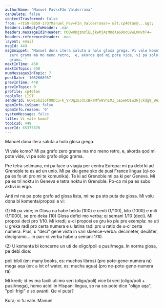 ```yaml
---
authorName: "Manuel Pav\xF3n Valderrama"
canDelete: false
contentTrasformed: false
from: =?ISO-8859-1?Q?Manuel_Pav=F3n_Valderrama?= &lt;cp46tan@...&gt;
headers.inReplyToHeader: .nan
headers.messageIdInHeader: PDQwODgzNzlELjkwMjAzMDdAaG90cG9wLmNvbT4=
headers.referencesHeader: .nan
layout: email
msgId: 449
msgSnippet: 'Manuel dona itera saluta a holo glosa grega. Vi vale komo? Mi pa grafo
  zero grama ma mo meno retro,  e, akorda qod mi pote vide, vi pa solo grafo oligo
  grama. '
nextInTime: 450
nextInTopic: 450
numMessagesInTopic: 7
postDate: '1082668957'
prevInTime: 448
prevInTopic: 0
profile: cp46tan
replyTo: LIST
senderId: 6Cw15b2iof00DCu-k_VPUqZ8JdCcBkaMfw8VnIMZ_5E5wHDIw2Njckdg9_BA3bUvL0g7WdRdK9VgSpwi2wgP_MmsbDqHSr75J2s81cxZHDwvbgfOUnV6wuNUflUk_uWd0WohU63Z
spamInfo.isSpam: false
spamInfo.reason: '0'
systemMessage: false
title: Vi vale komo?
topicId: 449
userId: 65375870
---
```


Manuel dona itera saluta a holo glosa grega.

Vi vale komo? Mi pa grafo zero grama ma mo meno retro,  e, akorda qod mi 
pote vide, vi pa solo grafo oligo grama.

Pre tetra setimana, mi pa face u viagia per centra Europa: mi pa debi ki 
ad Grenoble te es ad un unio. Mi pa klu gene sko de pusi France lingua 
(qi-co pa es fo uti pro mi te komunika). Te ki ad Grenoble mi pa ki per 
Geneva. Mi pa es tri noktu in Geneva e tetra noktu in Grenoble. Po-co mi 
pa es subo aktivi in ergo.

Anti mi ne pa pote grafo ad glosa lista, mi ne pa sto puta de glosa. Mi 
volu dona bi komenta/proposi a vi:

(1) Mi pa vide; in Glosa na habe hekto (100) e centi (1/100), kilo 
(1000) e mili (1/1000), se pro deka (10) Glosa defici mo verba; qi 
semani 1/10 (deci). Mi proposi deci pro 1/10. Mi kredi; u-ci proposi es 
gru ko plu pre exempla: na uti u greka radi pro certa numera e u latina 
radi pro u ratio de u-ci certa numera. Plus, u "deci" gene vista in vari 
skience-verba: decimeter, deciliter, decigramo... in pan-ci verba habe u 
semani 1/10.

(2) U komenta bi koncerne un uti de oligo/poli e pusi/mega. In norma 
glosa, pe debi dice:

poli bibli (en: many books, es: muchos libros) (pro pote-gene-numera ra)
mega aqa (en: a lot of water, es: mucha agua) (pro ne-pote-gene-numera ra)

Mi kredi; id es ma facili uti mo seri (oligo/poli) vice bi seri 
(oligo/poli + pusi/mega), homo acidi in Hispani lingua, so na sio pote 
dice "oligo aqa", "poli frigi" e so avanti. Qe vi puta?

Kura; vi fu vale.
Manuel



